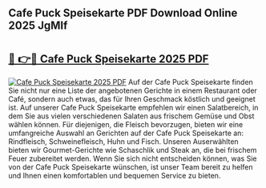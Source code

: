 ## Cafe Puck Speisekarte PDF Download Online 2025 JgMIf

# <h2><a href="http://gc8n85.nevu.top/?p=Cafe+Puck+Speisekarte">🔗 👉🔴 Cafe Puck Speisekarte 2025 PDF</a></h2>

[![Cafe Puck Speisekarte 2025 PDF](https://i.imgur.com/dBaPXMq.png)](http://gc8n85.nevu.top/?p=Cafe+Puck+Speisekarte)
Auf der Cafe Puck Speisekarte finden Sie nicht nur eine Liste der angebotenen Gerichte in einem Restaurant oder Café, sondern auch etwas, das für Ihren Geschmack köstlich und geeignet ist. Auf unserer Cafe Puck Speisekarte empfehlen wir einen Salatbereich, in dem Sie aus vielen verschiedenen Salaten aus frischem Gemüse und Obst wählen können. Für diejenigen, die Fleisch bevorzugen, bieten wir eine umfangreiche Auswahl an Gerichten auf der Cafe Puck Speisekarte an: Rindfleisch, Schweinefleisch, Huhn und Fisch. Unseren Auserwählten bieten wir Gourmet-Gerichte wie Schaschlik und Steak an, die bei frischem Feuer zubereitet werden. Wenn Sie sich nicht entscheiden können, was Sie von der Cafe Puck Speisekarte wünschen, ist unser Team bereit zu helfen und Ihnen einen komfortablen und bequemen Service zu bieten.
